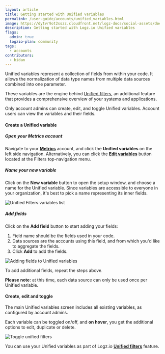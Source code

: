 ```yaml
---
layout: article
title: Getting started with Unified variables
permalink: /user-guide/accounts/unified_variables.html
image: https://dytvr9ot2sszz.cloudfront.net/logz-docs/social-assets/docs-social.jpg
description: Getting started with Logz.io Unified variables
flags:
  admin: true
  logzio-plan: community
tags:
  - accounts
contributors:
  - hidan
---
```


Unified variables represent a collection of fields from within your code. It allows the normalization of data type names from multiple data sources combined into one parameter.

These variables are the engine behind [Unified filters](https://docs.logz.io/user-guide/accounts/unified_filters.html), an additional feature that provides a comprehensive overview of your systems and applications.

<p class="info-box note">Only account admins can create, edit, and toggle Unified variables. Account users can view the variables and their fields.</p>

#### Create a Unified variable

<div class="tasklist">

##### Open your Metrics account

Navigate to your **[Metrics](https://app.logz.io/#/dashboard/metrics)** account, and click the **Unified variables** on the left side navigation. Alternatively, you can click the **[<i class="li li-gear"></i>Edit variables](https://app.logz.io/#/dashboard/global-variables)** button located at the Filters top-navigation menu.


##### Name your new variable

Click on the **New variable** button to open the setup window, and choose a name for the Unified variable. Since variables are accessible to everyone in your organization, it's best to pick a name representing its inner fields.

![Unified Filters variables list](https://dytvr9ot2sszz.cloudfront.net/logz-docs/Infrastructure-monitoring/variable-definition.png)

##### Add fields

Click on the **Add field** button to start adding your fields:
1. Field name should be the fields used in your code.
2. Data sources are the accounts using this field, and from which you'd like to aggregate the fields.
3. Click **Add** to add the fields.


![Adding fields to Unified variables](https://dytvr9ot2sszz.cloudfront.net/logz-docs/Infrastructure-monitoring/adding-fields-uv.gif)


To add additional fields, repeat the steps above. 

**Please note:** at this time, each data source can only be used once per Unified variable.

</div>


#### Create, edit and toggle

The main Unified variables screen includes all existing variables, as configured by account admins. 

Each variable can be toggled on/off, and **on hover**, you get the additional options to edit, duplicate or delete.

![Toggle unified filters](https://dytvr9ot2sszz.cloudfront.net/logz-docs/Infrastructure-monitoring/toggle-filters.gif)

You can use your Unified variables as part of Logz.io **[Unified filters](https://docs.logz.io/user-guide/accounts/unified_filters.html)** feature.